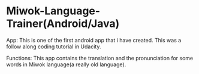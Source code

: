 # Miwok-Language-Trainer(Android/Java)

App:
This is one of the first android app that i have created. This was a follow along coding tutorial in Udacity. 

Functions:
This app contains the translation and the pronunciation for some words in Miwok language(a really old language).
